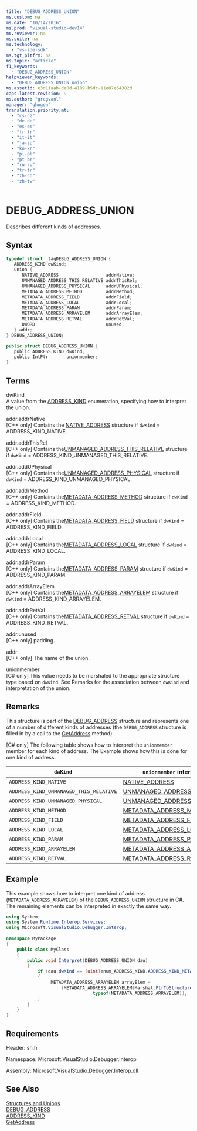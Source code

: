 ```yaml
---
title: "DEBUG_ADDRESS_UNION"
ms.custom: na
ms.date: "10/14/2016"
ms.prod: "visual-studio-dev14"
ms.reviewer: na
ms.suite: na
ms.technology: 
  - "vs-ide-sdk"
ms.tgt_pltfrm: na
ms.topic: "article"
f1_keywords: 
  - "DEBUG_ADDRESS_UNION"
helpviewer_keywords: 
  - "DEBUG_ADDRESS_UNION union"
ms.assetid: e3d11aab-de0d-4109-b5dc-11e07e64382d
caps.latest.revision: 9
ms.author: "gregvanl"
manager: "ghogen"
translation.priority.mt: 
  - "cs-cz"
  - "de-de"
  - "es-es"
  - "fr-fr"
  - "it-it"
  - "ja-jp"
  - "ko-kr"
  - "pl-pl"
  - "pt-br"
  - "ru-ru"
  - "tr-tr"
  - "zh-cn"
  - "zh-tw"
---
```

# DEBUG_ADDRESS_UNION
Describes different kinds of addresses.  
  
## Syntax  
  
```cpp  
typedef struct _tagDEBUG_ADDRESS_UNION {  
   ADDRESS_KIND dwKind;  
   union {  
      NATIVE_ADDRESS                  addrNative;  
      UNMANAGED_ADDRESS_THIS_RELATIVE addrThisRel;  
      UNMANAGED_ADDRESS_PHYSICAL      addrUPhysical;  
      METADATA_ADDRESS_METHOD         addrMethod;  
      METADATA_ADDRESS_FIELD          addrField;  
      METADATA_ADDRESS_LOCAL          addrLocal;  
      METADATA_ADDRESS_PARAM          addrParam;  
      METADATA_ADDRESS_ARRAYELEM      addrArrayElem;  
      METADATA_ADDRESS_RETVAL         addrRetVal;  
      DWORD                           unused;  
   } addr;  
} DEBUG_ADDRESS_UNION;  
```  
  
```c#  
public struct DEBUG_ADDRESS_UNION {  
   public ADDRESS_KIND dwKind;  
   public IntPtr       unionmember;  
}  
```  
  
## Terms  
 dwKind  
 A value from the [ADDRESS_KIND](../extensibility/address_kind.md) enumeration, specifying how to interpret the union.  
  
 addr.addrNative  
 [C++ only] Contains the [NATIVE_ADDRESS](../extensibility/native_address.md) structure if `dwKind` = ADDRESS_KIND_NATIVE.  
  
 addr.addrThisRel  
 [C++ only] Contains the[UNMANAGED_ADDRESS_THIS_RELATIVE](../extensibility/unmanaged_address_this_relative.md) structure if `dwKind` = ADDRESS_KIND_UNMANAGED_THIS_RELATIVE.  
  
 addr.addUPhysical  
 [C++ only] Contains the[UNMANAGED_ADDRESS_PHYSICAL](../extensibility/unmanaged_address_physical.md) structure if `dwKind` = ADDRESS_KIND_UNMANAGED_PHYSICAL.  
  
 addr.addrMethod  
 [C++ only] Contains the[METADATA_ADDRESS_METHOD](../extensibility/metadata_address_method.md) structure if `dwKind` = ADDRESS_KIND_METHOD.  
  
 addr.addrField  
 [C++ only] Contains the[METADATA_ADDRESS_FIELD](../extensibility/metadata_address_field.md) structure if `dwKind` = ADDRESS_KIND_FIELD.  
  
 addr.addrLocal  
 [C++ only] Contains the[METADATA_ADDRESS_LOCAL](../extensibility/metadata_address_local.md) structure if `dwKind` = ADDRESS_KIND_LOCAL.  
  
 addr.addrParam  
 [C++ only] Contains the[METADATA_ADDRESS_PARAM](../extensibility/metadata_address_param.md) structure if `dwKind` = ADDRESS_KIND_PARAM.  
  
 addr.addrArrayElem  
 [C++ only] Contains the[METADATA_ADDRESS_ARRAYELEM](../extensibility/metadata_address_arrayelem.md) structure if `dwKind` = ADDRESS_KIND_ARRAYELEM.  
  
 addr.addrRetVal  
 [C++ only] Contains the[METADATA_ADDRESS_RETVAL](../extensibility/metadata_address_retval.md) structure if `dwKind` = ADDRESS_KIND_RETVAL.  
  
 addr.unused  
 [C++ only] padding.  
  
 addr  
 [C++ only] The name of the union.  
  
 unionmember  
 [C# only] This value needs to be marshaled to the appropriate structure type based on `dwKind`. See Remarks for the association between `dwKind` and interpretation of the union.  
  
## Remarks  
 This structure is part of the [DEBUG_ADDRESS](../extensibility/debug_address.md) structure and represents one of a number of different kinds of addresses (the `DEBUG_ADDRESS` structure is filled in by a call to the [GetAddress](../extensibility/idebugaddress--getaddress.md) method).  
  
 [C# only] The following table shows how to interpret the `unionmember` member for each kind of address. The Example shows how this is done for one kind of address.  
  
|`dwKind`|`unionmember` interpreted as|  
|--------------|----------------------------------|  
|`ADDRESS_KIND_NATIVE`|[NATIVE_ADDRESS](../extensibility/native_address.md)|  
|`ADDRESS_KIND_UNMANAGED_THIS_RELATIVE`|[UNMANAGED_ADDRESS_THIS_RELATIVE](../extensibility/unmanaged_address_this_relative.md)|  
|`ADDRESS_KIND_UNMANAGED_PHYSICAL`|[UNMANAGED_ADDRESS_PHYSICAL](../extensibility/unmanaged_address_physical.md)|  
|`ADDRESS_KIND_METHOD`|[METADATA_ADDRESS_METHOD](../extensibility/metadata_address_method.md)|  
|`ADDRESS_KIND_FIELD`|[METADATA_ADDRESS_FIELD](../extensibility/metadata_address_field.md)|  
|`ADDRESS_KIND_LOCAL`|[METADATA_ADDRESS_LOCAL](../extensibility/metadata_address_local.md)|  
|`ADDRESS_KIND_PARAM`|[METADATA_ADDRESS_PARAM](../extensibility/metadata_address_param.md)|  
|`ADDRESS_KIND_ARRAYELEM`|[METADATA_ADDRESS_ARRAYELEM](../extensibility/metadata_address_arrayelem.md)|  
|`ADDRESS_KIND_RETVAL`|[METADATA_ADDRESS_RETVAL](../extensibility/metadata_address_retval.md)|  
  
## Example  
 This example shows how to interpret one kind of address (`METADATA_ADDRESS_ARRAYELEM`) of the `DEBUG_ADDRESS_UNION` structure in C#. The remaining elements can be interpreted in exactly the same way.  
  
```c#  
using System;  
using System.Runtime.Interop.Services;  
using Microsoft.VisualStudio.Debugger.Interop;  
  
namespace MyPackage  
{  
    public class MyClass  
    {  
        public void Interpret(DEBUG_ADDRESS_UNION dau)  
        {  
            if (dau.dwKind == (uint)enum_ADDRESS_KIND.ADDRESS_KIND_METADATA_ARRAYELEM)  
            {  
                 METADATA_ADDRESS_ARRAYELEM arrayElem =  
                     (METADATA_ADDRESS_ARRAYELEM)Marshal.PtrToStructure(dau.unionmember,  
                                 typeof(METADATA_ADDRESS_ARRAYELEM));  
            }  
        }  
    }  
}  
```  
  
## Requirements  
 Header: sh.h  
  
 Namespace: Microsoft.VisualStudio.Debugger.Interop  
  
 Assembly: Microsoft.VisualStudio.Debugger.Interop.dll  
  
## See Also  
 [Structures and Unions](../extensibility/structures-and-unions.md)   
 [DEBUG_ADDRESS](../extensibility/debug_address.md)   
 [ADDRESS_KIND](../extensibility/address_kind.md)   
 [GetAddress](../extensibility/idebugaddress--getaddress.md)
